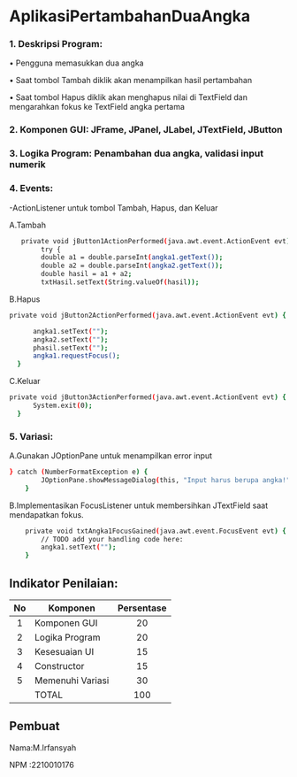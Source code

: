 # AplikasiPertambahanDuaAngka
### 1. Deskripsi Program:
   
   • Pengguna memasukkan dua angka

   • Saat tombol Tambah diklik akan menampilkan hasil pertambahan

   • Saat tombol Hapus diklik akan menghapus nilai di TextField dan
   mengarahkan fokus ke TextField angka pertama

### 2. Komponen GUI: JFrame, JPanel, JLabel, JTextField, JButton

### 3. Logika Program: Penambahan dua angka, validasi input numerik

### 4. Events:

   -ActionListener untuk tombol Tambah, Hapus, dan Keluar
   
   A.Tambah
```bash
   private void jButton1ActionPerformed(java.awt.event.ActionEvent evt) {                                          
        try {
        double a1 = double.parseInt(angka1.getText());
        double a2 = double.parseInt(angka2.getText());
        double hasil = a1 + a2;
        txtHasil.setText(String.valueOf(hasil));
```

   B.Hapus
  ```bash
  private void jButton2ActionPerformed(java.awt.event.ActionEvent evt) {                                         

        angka1.setText("");
        angka2.setText("");
        phasil.setText("");
        angka1.requestFocus();
    }  
```

   C.Keluar
  ```bash
  private void jButton3ActionPerformed(java.awt.event.ActionEvent evt) {                                          
        System.exit(0);
    }                                         
  ```
### 5. Variasi:
  A.Gunakan JOptionPane untuk menampilkan error input
```bash
} catch (NumberFormatException e) {
        JOptionPane.showMessageDialog(this, "Input harus berupa angka!", "Error", JOptionPane.ERROR_MESSAGE);
    }
```
  B.Implementasikan FocusListener untuk membersihkan JTextField
saat mendapatkan fokus.
```bash
    private void txtAngka1FocusGained(java.awt.event.FocusEvent evt) {                                      
        // TODO add your handling code here:
        angka1.setText("");
    }
```
## Indikator Penilaian:

| No  | Komponen         |  Persentase  |
| :-: | --------------   |   :-----:    |
|  1  | Komponen GUI     |    20    |
|  2  | Logika Program   |    20    |
|  3  | Kesesuaian UI    |    15    |
|  4  | Constructor      |    15    |
|  5  | Memenuhi Variasi |    30    |
|     | TOTAL        | 100 |

## Pembuat

Nama:M.Irfansyah

NPM :2210010176
